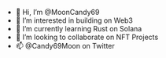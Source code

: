 - 👋 Hi, I’m @MoonCandy69
- 👀 I’m interested in building on Web3
- 🌱 I’m currently learning Rust on Solana
- 💞️ I’m looking to collaborate on NFT Projects
- 📫 @Candy69Moon on Twitter

<!---
MoonCandy69/MoonCandy69 is a ✨ special ✨ repository because its `README.md` (this file) appears on your GitHub profile.
You can click the Preview link to take a look at your changes.
--->
